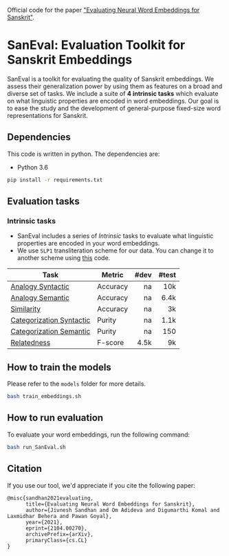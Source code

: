 Official code for the paper ["Evaluating Neural Word Embeddings for Sanskrit"](https://arxiv.org/abs/2104.00270).

# SanEval: Evaluation Toolkit for Sanskrit Embeddings
SanEval is a toolkit for evaluating the quality of Sanskrit embeddings. We assess their generalization power by using them as features on a broad and diverse set of tasks. We include a suite of **4 intrinsic tasks** which evaluate on what linguistic properties are encoded in word embeddings. Our goal is to ease the study and the development of general-purpose fixed-size word representations for Sanskrit.

## Dependencies
This code is written in python. The dependencies are:
* Python 3.6
```bash
pip install -r requirements.txt
```

## Evaluation tasks

### Intrinsic tasks
* SanEval includes a series of *Intrinsic* tasks to evaluate what linguistic properties are encoded in your word embeddings.
* We use `SLP1` transliteration scheme for our data. You can change it to another scheme using [this](https://colab.research.google.com/drive/1vdrQ8hJjZf-es-34tLHIWP8VBFf-o-fW?usp=sharing) code.

| Task     	| Metric                         	| #dev 	| #test 	|
|----------	|------------------------------	|-----------:|----------:|
| [Analogy Syntactic](https://github.com/Jivnesh/EvalSan/blob/main/evaluations/Intrinsic/Data/final_syntactic_analogies.csv)	| Accuracy	| na    	| 10k    	|
| [Analogy Semantic](https://github.com/Jivnesh/EvalSan/blob/main/evaluations/Intrinsic/Data/Final_semantic_analogies.csv)	| Accuracy	| na    	| 6.4k    	|
| [Similarity](https://github.com/Jivnesh/EvalSan/blob/main/evaluations/Intrinsic/Data/final_synonym_MCQs_AK.csv)	| Accuracy	| na     	| 3k    	|
| [Categorization Syntactic](https://github.com/Jivnesh/EvalSan/blob/main/evaluations/Intrinsic/Data/final_syntactic_categorization.csv)	| Purity	| na     	| 1.1k    	|
| [Categorization Semantic](https://github.com/Jivnesh/EvalSan/blob/main/evaluations/Intrinsic/Data/final_semantic_categorization.csv)	| Purity	| na     	| 150    	|
| [Relatedness](https://github.com/Jivnesh/EvalSan/blob/main/evaluations/Intrinsic/Data/automated_relatedness_AK_test.csv)	| F-score	| 4.5k     	| 9k    	|

## How to train the models
Please refer to the `models` folder for more details.
```bash
bash train_embeddings.sh
```

## How to run evaluation
To evaluate your word embeddings, run the following command:
```bash
bash run_SanEval.sh
```

## Citation
If you use our tool, we'd appreciate if you cite the following paper:
```
@misc{sandhan2021evaluating,
      title={Evaluating Neural Word Embeddings for Sanskrit}, 
      author={Jivnesh Sandhan and Om Adideva and Digumarthi Komal and Laxmidhar Behera and Pawan Goyal},
      year={2021},
      eprint={2104.00270},
      archivePrefix={arXiv},
      primaryClass={cs.CL}
}
```
